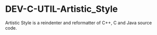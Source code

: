 DEV-C-UTIL-Artistic_Style
=========================

Artistic Style is a reindenter and reformatter of C++, C and Java source code.
